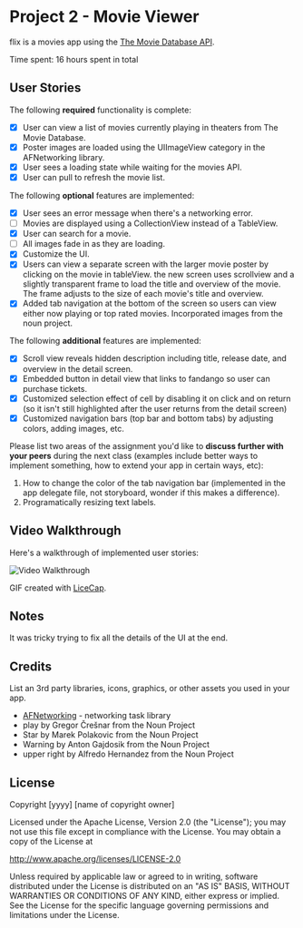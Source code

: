 # Project 2 - Movie Viewer

flix is a movies app using the [The Movie Database API](http://docs.themoviedb.apiary.io/#).

Time spent: 16 hours spent in total

## User Stories

The following **required** functionality is complete:

- [x] User can view a list of movies currently playing in theaters from The Movie Database.
- [x] Poster images are loaded using the UIImageView category in the AFNetworking library.
- [x] User sees a loading state while waiting for the movies API.
- [x] User can pull to refresh the movie list.

The following **optional** features are implemented:

- [x] User sees an error message when there's a networking error.
- [ ] Movies are displayed using a CollectionView instead of a TableView.
- [x] User can search for a movie.
- [ ] All images fade in as they are loading.
- [x] Customize the UI.
- [x] Users can view a separate screen with the larger movie poster by clicking on the movie in tableView. the new screen uses scrollview and a slightly transparent frame to load the title and overview of the movie. The frame adjusts to the size of each movie's title and overview.
- [x] Added tab navigation at the bottom of the screen so users can view either now playing or top rated movies. Incorporated images from the noun project.

The following **additional** features are implemented:

- [x] Scroll view reveals hidden description including title, release date, and overview in the detail screen.
- [x] Embedded button in detail view that links to fandango so user can purchase tickets.
- [x] Customized selection effect of cell by disabling it on click and on return (so it isn't still highlighted after the user returns from the detail screen)
- [x] Customized navigation bars (top bar and bottom tabs) by adjusting colors, adding images, etc.

Please list two areas of the assignment you'd like to **discuss further with your peers** during the next class (examples include better ways to implement something, how to extend your app in certain ways, etc):

1. How to change the color of the tab navigation bar (implemented in the app delegate file, not storyboard, wonder if this makes a difference).
2. Programatically resizing text labels.

## Video Walkthrough

Here's a walkthrough of implemented user stories:

<img src='http://i.imgur.com/link/to/your/gif/file.gif' title='Video Walkthrough' width='' alt='Video Walkthrough' />

GIF created with [LiceCap](http://www.cockos.com/licecap/).

## Notes

It was tricky trying to fix all the details of the UI at the end.

## Credits

List an 3rd party libraries, icons, graphics, or other assets you used in your app.

- [AFNetworking](https://github.com/AFNetworking/AFNetworking) - networking task library
- play by Gregor Črešnar from the Noun Project
- Star by Marek Polakovic from the Noun Project
- Warning by Anton Gajdosik from the Noun Project
- upper right by Alfredo Hernandez from the Noun Project

## License

Copyright [yyyy] [name of copyright owner]

Licensed under the Apache License, Version 2.0 (the "License");
you may not use this file except in compliance with the License.
You may obtain a copy of the License at

http://www.apache.org/licenses/LICENSE-2.0

Unless required by applicable law or agreed to in writing, software
distributed under the License is distributed on an "AS IS" BASIS,
WITHOUT WARRANTIES OR CONDITIONS OF ANY KIND, either express or implied.
See the License for the specific language governing permissions and
limitations under the License.